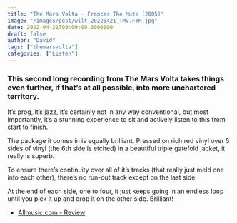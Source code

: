 ```yaml
---
title: "The Mars Volta - Frances The Mute (2005)"
image: "/images/post/wilt_20220421_TMV.FTM.jpg"
date: 2022-04-21T00:00:00.0000000
draft: false
author: "David"
tags: ["themarsvolta"]
categories: ["Listen"]
---
```

### This second long recording from The Mars Volta takes things even further, if that’s at all possible, into more unchartered territory. 

 It’s prog, it’s jazz, it’s certainly not in any way conventional, but most importantly, it’s a stunning experience to sit and actively listen to this from start to finish.

 The package it comes in is equally brilliant. Pressed on rich red vinyl over 5 sides of vinyl (the 6th side is etched) in a beautiful triple gatefold jacket, it really is superb.

 To ensure there’s continuity over all of it’s tracks (that really just meld one into each other), there’s no run-out track except on the last side. 

 At the end of each side, one to four, it just keeps going in an endless loop until you pick it up and drop it on the other side. Brilliant!

-  [Allmusic.com - Review](https://www.allmusic.com/album/frances-the-mute-mw0000266250)